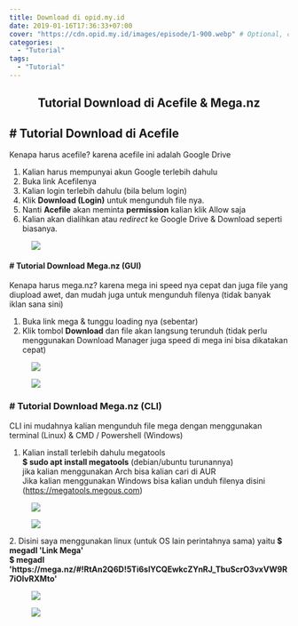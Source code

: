 ```yaml
---
title: Download di opid.my.id
date: 2019-01-16T17:36:33+07:00
cover: "https://cdn.opid.my.id/images/episode/1-900.webp" # Optional, cover
categories:
  - "Tutorial"
tags:
  - "Tutorial"
---
```

<center>

## Tutorial Download di Acefile & Mega.nz

</center>

## # Tutorial Download di Acefile

Kenapa harus acefile? karena acefile ini adalah Google Drive

1. Kalian harus mempunyai akun Google terlebih dahulu
2. Buka link Acefilenya
3. Kalian login terlebih dahulu (bila belum login)
4. Klik **Download (Login)** untuk mengunduh file nya.
5. Nanti **Acefile** akan meminta **permission** kalian klik Allow saja
6. Kalian akan dialihkan atau *redirect* ke Google Drive & Download seperti biasanya. 
<a href="https://cdn.opid.my.id/images/tutorial/download/acefile-1.webp" target="_blank">
  <figure>
	<img src="https://cdn.opid.my.id/images/tutorial/download/acefile-1.webp">
  </figure>
</a>

#### # Tutorial Download Mega.nz (GUI)
Kenapa harus mega.nz? karena mega ini speed nya cepat dan juga file yang diupload awet, dan mudah juga untuk mengunduh filenya (tidak banyak iklan sana sini)

1. Buka link mega & tunggu loading nya (sebentar)
2. Klik tombol **Download** dan file akan langsung terunduh (tidak perlu menggunakan Download Manager juga speed di mega ini bisa dikatakan cepat)
<a href="https://cdn.opid.my.id/images/tutorial/download/mega-1.webp" target="_blank">
  <figure>
	<img src="https://cdn.opid.my.id/images/tutorial/download/mega-1.webp">
  </figure>
</a>
<a href="https://cdn.opid.my.id/images/tutorial/download/mega-2.webp" target="_blank">
  <figure>
	<img src="https://cdn.opid.my.id/images/tutorial/download/mega-2.webp">
  </figure>
</a>

<h3># Tutorial Download Mega.nz (CLI)</h3>
CLI ini mudahnya kalian mengunduh file mega dengan menggunakan terminal (Linux) & CMD / Powershell (Windows)

1. Kalian install terlebih dahulu megatools <br>
**$ sudo apt install megatools** (debian/ubuntu turunannya) <br> jika kalian menggunakan Arch bisa kalian cari di AUR <br> Jika kalian menggunakan Windows bisa kalian unduh filenya disini
(<a href="https://megatools.megous.com/" target="_blank">https://megatools.megous.com</a>)
<a href="https://cdn.opid.my.id/images/tutorial/download/megacli-1.webp" target="_blank">
  <figure>
	<img src="https://cdn.opid.my.id/images/tutorial/download/megacli-1.webp">
  </figure>
</a>
<a href="https://cdn.opid.my.id/images/tutorial/download/megacli-2.webp" target="_blank">
  <figure>
	<img src="https://cdn.opid.my.id/images/tutorial/download/megacli-2.webp">
  </figure>
</a>
2. Disini saya menggunakan linux (untuk OS lain perintahnya sama) yaitu <b>$ megadl 'Link Mega'</b> <br>
<b>$ megadl 'https://mega.nz/#!RtAn2Q6D!5Ti6sIYCQEwkcZYnRJ_TbuScrO3vxVW9R7iOIvRXMto'</b>
<a href="https://cdn.opid.my.id/images/tutorial/download/megacli-3.webp" target="_blank">
  <figure>
	<img src="https://cdn.opid.my.id/images/tutorial/download/megacli-3.webp">
  </figure>
</a>
<a href="https://cdn.opid.my.id/images/tutorial/download/megacli-4.webp" target="_blank">
  <figure>
	<img src="https://cdn.opid.my.id/images/tutorial/download/megacli-4.webp">
  </figure>
</a>